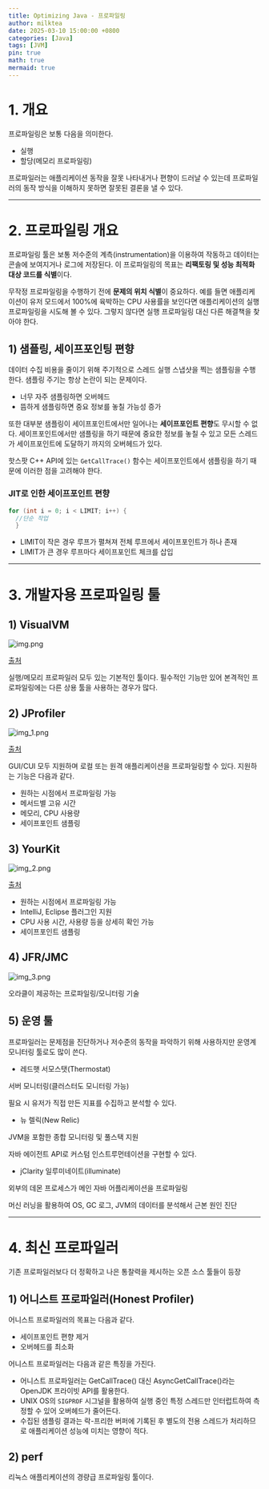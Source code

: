 ```yaml
---
title: Optimizing Java - 프로파일링
author: milktea
date: 2025-03-10 15:00:00 +0800
categories: [Java]
tags: [JVM]
pin: true
math: true
mermaid: true
---
```


# 1. 개요

프로파일링은 보통 다음을 의미한다.

- 실행
- 할당(메모리 프로파일링)

프로파일러는 애플리케이션 동작을 잘못 나타내거나 편향이 드러날 수 있는데 프로파일러의 동작 방식을 이해하지 못하면 잘못된 결론을 낼 수 있다.

---

# 2. 프로파일링 개요

프로파일링 툴은 보통 저수준의 계측(instrumentation)을 이용하여 작동하고 데이터는 콘솔에 보여지거나 로그에 저장된다.
이 프로파일링의 목표는 **리팩토링 및 성능 최적화 대상 코드를 식별**이다.

무작정 프로파일링을 수행하기 전에 **문제의 위치 식별**이 중요하다.
예를 들면 애플리케이션이 유저 모드에서 100%에 육박하는 CPU 사용률을 보인다면 애플리케이션의 실행 프로파일링을 시도해 볼 수 있다.
그렇지 않다면 실행 프로파일링 대신 다른 해결책을 찾아야 한다.

## 1) 샘플링, 세이프포인팅 편향

데이터 수집 비용을 줄이기 위해 주기적으로 스레드 실행 스냅샷을 찍는 샘플링을 수행한다.
샘플링 주기는 항상 논란이 되는 문제이다.
- 너무 자주 샘플링하면 오버헤드
- 뜸하게 샘플링하면 중요 정보를 놓칠 가능성 증가

또한 대부분 샘플링이 세이프포인트에서만 일어나는 **세이프포인트 편향**도 무시할 수 없다.
세이프포인트에서만 샘플링을 하기 때문에 중요한 정보를 놓칠 수 있고 모든 스레드가 세이프포인트에 도달하기 까지의 오버헤드가 있다.

핫스팟 C++ API에 있는 `GetCallTrace()` 함수는 세이프포인트에서 샘플링을 하기 때문에 이러한 점을 고려해야 한다.

### JIT로 인한 세이프포인트 편향
```java
for (int i = 0; i < LIMIT; i++) {
  //단순 작업
  }
```

- LIMIT이 작은 경우 루프가 펼쳐져 전체 루프에서 세이프포인트가 하나 존재
- LIMIT가 큰 경우 루프마다 세이프포인트 체크를 삽입

---

# 3. 개발자용 프로파일링 툴

## 1) VisualVM

![img.png](/assets/img/posts/cs/java/optimizing_java/ch13/img.png)

[출처](https://visualvm.github.io)

실행/메모리 프로파일러 모두 있는 기본적인 툴이다.
필수적인 기능만 있어 본격적인 프로파일링에는 다른 상용 툴을 사용하는 경우가 많다.

## 2) JProfiler

![img_1.png](/assets/img/posts/cs/java/optimizing_java/ch13/img_1.png)

[출처](https://www.ej-technologies.com/jprofiler)

GUI/CUI 모두 지원하며 로컬 또는 원격 애플리케이션을 프로파일링할 수 있다.
지원하는 기능은 다음과 같다.

- 원하는 시점에서 프로파일링 가능
- 메서드별 고유 시간
- 메모리, CPU 사용량
- 세이프포인트 샘플링

## 3) YourKit

![img_2.png](/assets/img/posts/cs/java/optimizing_java/ch13/img_2.png)

[출처](https://www.yourkit.com/)

- 원하는 시점에서 프로파일링 가능
- IntelliJ, Eclipse 플러그인 지원
- CPU 사용 시간, 사용량 등을 상세히 확인 가능
- 세이프포인트 샘플링

## 4) JFR/JMC

![img_3.png](/assets/img/posts/cs/java/optimizing_java/ch13/img_3.png)

오라클이 제공하는 프로파일링/모니터링 기술

## 5) 운영 툴

프로파일러는 문제점을 진단하거나 저수준의 동작을 파악하기 위해 사용하지만 운영계 모니터링 툴로도 많이 쓴다.

- 레드햇 서모스탯(Thermostat)

서버 모니터링(클러스터도 모니터링 가능)

필요 시 유저가 직접 만든 지표를 수집하고 분석할 수 있다.

- 뉴 렐릭(New Relic)

JVM을 포함한 종합 모니터링 및 풀스택 지원

자바 에이전트 API로 커스텀 인스트루먼테이션을 구현할 수 있다.

- jClarity 일루미네이트(illuminate)

외부의 데몬 프로세스가 메인 자바 어플리케이션을 프로파일링

머신 러닝을 활용하여 OS, GC 로그, JVM의 데이터를 분석해서 근본 원인 진단

---

# 4. 최신 프로파일러

기존 프로파일러보다 더 정확하고 나은 통찰력을 제시하는 오픈 소스 툴들이 등장

## 1) 어니스트 프로파일러(Honest Profiler)

어니스트 프로파일러의 목표는 다음과 같다.

- 세이프포인트 편향 제거
- 오버헤드를 최소화

어니스트 프로파일러는 다음과 같은 특징을 가진다.

- 어니스트 프로파일러는 GetCallTrace() 대신 AsyncGetCallTrace()라는 OpenJDK 프라이빗 API를 활용한다.
- UNIX OS의 `SIGPROF` 시그널을 활용하여 실행 중인 특정 스레드만 인터럽트하여 측정할 수 있어 오버헤드가 줄어든다.
- 수집된 샘플링 결과는 락-프리한 버퍼에 기록된 후 별도의 전용 스레드가 처리하므로 애플리케이션 성능에 미치는 영향이 적다.

## 2) perf

리눅스 애플리케이션의 경량급 프로파일링 툴이다.

